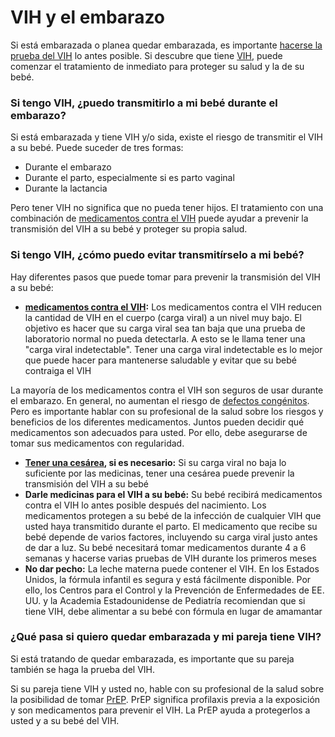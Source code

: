 VIH y el embarazo
=================


Si está embarazada o planea quedar embarazada, es importante [hacerse la prueba del VIH](https://medlineplus.gov/spanish/pruebas-de-laboratorio/prueba-de-vih/) lo antes posible. Si descubre que tiene [VIH](https://medlineplus.gov/spanish/hiv.html), puede comenzar el tratamiento de inmediato para proteger su salud y la de su bebé.


### Si tengo VIH, ¿puedo transmitirlo a mi bebé durante el embarazo?


Si está embarazada y tiene VIH y/o sida, existe el riesgo de transmitir el VIH a su bebé. Puede suceder de tres formas:


* Durante el embarazo
* Durante el parto, especialmente si es parto vaginal
* Durante la lactancia


Pero tener VIH no significa que no pueda tener hijos. El tratamiento con una combinación de [medicamentos contra el VIH](https://medlineplus.gov/spanish/hivmedicines.html) puede ayudar a prevenir la transmisión del VIH a su bebé y proteger su propia salud.


### Si tengo VIH, ¿cómo puedo evitar transmitírselo a mi bebé?


Hay diferentes pasos que puede tomar para prevenir la transmisión del VIH a su bebé:


* **[medicamentos contra el VIH](https://medlineplus.gov/spanish/hivmedicines.html):** Los medicamentos contra el VIH reducen la cantidad de VIH en el cuerpo (carga viral) a un nivel muy bajo. El objetivo es hacer que su carga viral sea tan baja que una prueba de laboratorio normal no pueda detectarla. A esto se le llama tener una "carga viral indetectable". Tener una carga viral indetectable es lo mejor que puede hacer para mantenerse saludable y evitar que su bebé contraiga el VIH  
  


La mayoría de los medicamentos contra el VIH son seguros de usar durante el embarazo. En general, no aumentan el riesgo de [defectos congénitos](https://medlineplus.gov/spanish/birthcontrol.html). Pero es importante hablar con su profesional de la salud sobre los riesgos y beneficios de los diferentes medicamentos. Juntos pueden decidir qué medicamentos son adecuados para usted. Por ello, debe asegurarse de tomar sus medicamentos con regularidad.
* **[Tener una cesárea](https://medlineplus.gov/spanish/cesareandelivery.html), si es necesario:** Si su carga viral no baja lo suficiente por las medicinas, tener una cesárea puede prevenir la transmisión del VIH a su bebé
* **Darle medicinas para el VIH a su bebé:** Su bebé recibirá medicamentos contra el VIH lo antes posible después del nacimiento. Los medicamentos protegen a su bebé de la infección de cualquier VIH que usted haya transmitido durante el parto. El medicamento que recibe su bebé depende de varios factores, incluyendo su carga viral justo antes de dar a luz. Su bebé necesitará tomar medicamentos durante 4 a 6 semanas y hacerse varias pruebas de VIH durante los primeros meses
* **No dar pecho:** La leche materna puede contener el VIH. En los Estados Unidos, la fórmula infantil es segura y está fácilmente disponible. Por ello, los Centros para el Control y la Prevención de Enfermedades de EE. UU. y la Academia Estadounidense de Pediatría recomiendan que si tiene VIH, debe alimentar a su bebé con fórmula en lugar de amamantar


### ¿Qué pasa si quiero quedar embarazada y mi pareja tiene VIH?


Si está tratando de quedar embarazada, es importante que su pareja también se haga la prueba del VIH.


Si su pareja tiene VIH y usted no, hable con su profesional de la salud sobre la posibilidad de tomar [PrEP](https://medlineplus.gov/spanish/hivprepandpep.html). PrEP significa profilaxis previa a la exposición y son medicamentos para prevenir el VIH. La PrEP ayuda a protegerlos a usted y a su bebé del VIH.

